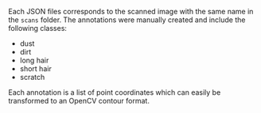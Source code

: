 Each JSON files corresponds to the scanned image with the same name in the `scans` folder. The annotations were manually created and include the following classes: 
* dust
* dirt
* long hair
* short hair
* scratch

Each annotation is a list of point coordinates which can easily be transformed to an OpenCV contour format.
